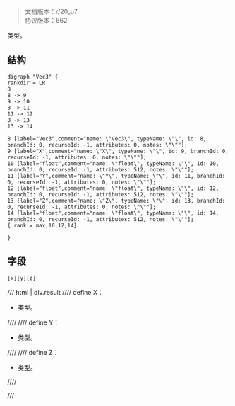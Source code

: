 # <!-- md:samp Vec3 -->

> 文档版本：r/20_u7<br/>协议版本：662

<!-- md:samp Vec3 -->类型。

## 结构

```viz
digraph "Vec3" {
rankdir = LR
8
8 -> 9
9 -> 10
8 -> 11
11 -> 12
8 -> 13
13 -> 14

8 [label="Vec3",comment="name: \"Vec3\", typeName: \"\", id: 8, branchId: 0, recurseId: -1, attributes: 0, notes: \"\""];
9 [label="X",comment="name: \"X\", typeName: \"\", id: 9, branchId: 0, recurseId: -1, attributes: 0, notes: \"\""];
10 [label="float",comment="name: \"float\", typeName: \"\", id: 10, branchId: 0, recurseId: -1, attributes: 512, notes: \"\""];
11 [label="Y",comment="name: \"Y\", typeName: \"\", id: 11, branchId: 0, recurseId: -1, attributes: 0, notes: \"\""];
12 [label="float",comment="name: \"float\", typeName: \"\", id: 12, branchId: 0, recurseId: -1, attributes: 512, notes: \"\""];
13 [label="Z",comment="name: \"Z\", typeName: \"\", id: 13, branchId: 0, recurseId: -1, attributes: 0, notes: \"\""];
14 [label="float",comment="name: \"float\", typeName: \"\", id: 14, branchId: 0, recurseId: -1, attributes: 512, notes: \"\""];
{ rank = max;10;12;14}

}

```

## 字段

```title='Vec3'
[x][y][z]
```

/// html | div.result
//// define
X：<!-- md:samp float -->

- <!-- md:samp float -->类型。


////
//// define
Y：<!-- md:samp float -->

- <!-- md:samp float -->类型。


////
//// define
Z：<!-- md:samp float -->

- <!-- md:samp float -->类型。


////

///

